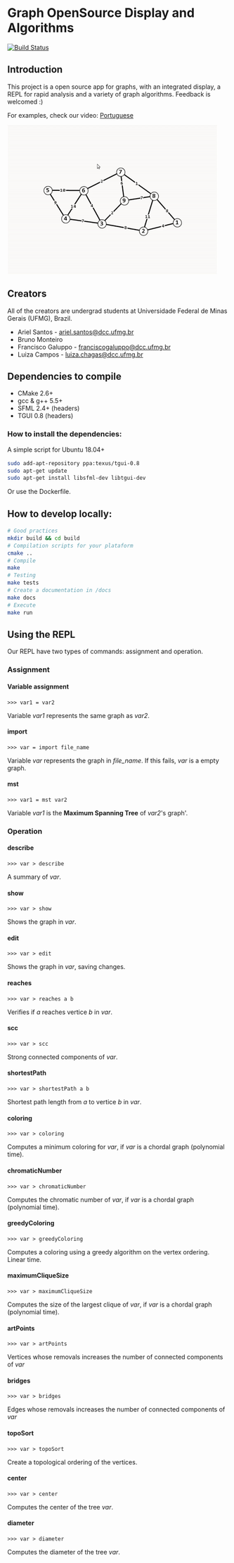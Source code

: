 # Graph OpenSource Display and Algorithms
[![Build Status](https://travis-ci.com/pds2-dcc-ufmg/2019-1-grupo19.svg?token=Mnxg5DUtyLmLApyc8NAT&branch=master)](https://travis-ci.com/pds2-dcc-ufmg/2019-1-grupo19)

## Introduction

This project is a open source app for graphs, with an integrated display,  a REPL for rapid analysis and a variety of graph algorithms. Feedback is welcomed :)  

For examples, check our video: [Portuguese](https://www.youtube.com/watch?v=MY5hHPIj3cg)

![](Example.gif)

## Creators
All of the creators are undergrad students at Universidade Federal de Minas Gerais (UFMG), Brazil.

- Ariel Santos - ariel.santos@dcc.ufmg.br
- Bruno Monteiro 
- Francisco Galuppo - franciscogaluppo@dcc.ufmg.br
- Luiza Campos - luiza.chagas@dcc.ufmg.br

## Dependencies to compile
- CMake 2.6+
- gcc & g++ 5.5+
- SFML 2.4+ (headers)
- TGUI 0.8 (headers)

### How to install the dependencies:
A simple script for Ubuntu 18.04+
```bash
sudo add-apt-repository ppa:texus/tgui-0.8
sudo apt-get update
sudo apt-get install libsfml-dev libtgui-dev
```
Or use the Dockerfile.

## How to develop locally:
```bash
# Good practices
mkdir build && cd build
# Compilation scripts for your plataform
cmake ..
# Compile
make
# Testing
make tests
# Create a documentation in /docs
make docs
# Execute
make run
```

## Using the REPL
Our REPL have two types of commands: assignment and operation.

### Assignment

#### Variable assignment
```
>>> var1 = var2
```
Variable *var1* represents the same graph as *var2*.

#### import
```
>>> var = import file_name
```
Variable *var* represents the graph in *file_name*. If this fails, *var* is a empty graph.

#### mst
```
>>> var1 = mst var2
```
Variable *var1* is the **Maximum Spanning Tree** of *var2*'s graph'.

### Operation

#### describe
```
>>> var > describe
```
A summary of  *var*.

#### show
```
>>> var > show
```
Shows the graph in *var*.

#### edit
```
>>> var > edit
```
Shows the graph in *var*, saving changes.

#### reaches
```
>>> var > reaches a b
```
Verifies if *a* reaches vertice *b* in *var*.

#### scc
```
>>> var > scc
```
Strong connected components of *var*.

#### shortestPath
```
>>> var > shortestPath a b
```
Shortest path length from *a* to vertice *b* in *var*.

#### coloring
```
>>> var > coloring
```
Computes a minimum coloring for *var*, if *var* is a chordal graph (polynomial time).

#### chromaticNumber
```
>>> var > chromaticNumber
```
Computes the chromatic number of *var*, if *var* is a chordal graph (polynomial time).

#### greedyColoring
```
>>> var > greedyColoring
```
Computes a coloring using a greedy algorithm on the vertex ordering. Linear time.

#### maximumCliqueSize
```
>>> var > maximumCliqueSize
```
Computes the size of the largest clique of *var*, if *var* is a chordal graph (polynomial time).

#### artPoints
```
>>> var > artPoints
```
Vertices whose removals increases the number of connected components of *var*

#### bridges
```
>>> var > bridges
```
Edges whose removals increases the number of connected components of *var*

#### topoSort
```
>>> var > topoSort
```
Create a topological ordering of the vertices.

#### center
```
>>> var > center
```
Computes the center of the tree *var*.

#### diameter
```
>>> var > diameter
```
Computes the diameter of the tree *var*.
